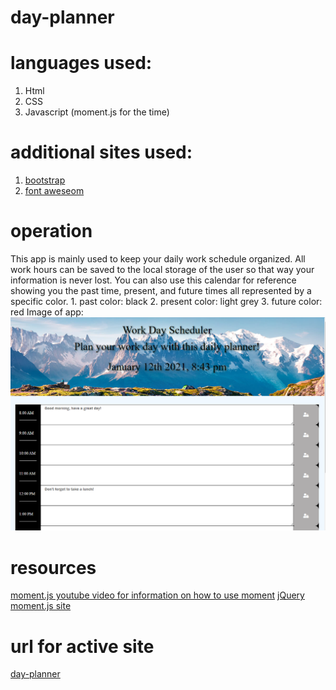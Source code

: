 # day-planner

# languages used:
1. Html 
2. CSS
3. Javascript (moment.js for the time)

# additional sites used:
1. [bootstrap](https://getbootstrap.com/)
2. [font aweseom](https://fontawesome.com/icons?d=gallery)

# operation 
This app is mainly used to keep your daily work schedule organized. All work hours can be saved to the local storage of the user so that way your information is never lost. You can also use this calendar for reference showing you the past time, present, and future times all represented by a specific color.
    1. past color: black
    2. present color: light grey
    3. future color: red
Image of app:
![site](assets/snapshot.png)
# resources
[moment.js youtube video for information on how to use moment](https://www.youtube.com/watch?v=n80RRNS1k64)
[jQuery](https://api.jquery.com/)
[moment.js site](https://momentjs.com/)
# url for active site
[day-planner](https://clintrizzo.github.io/day-planner/)
